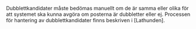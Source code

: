 Dubblettkandidater måste bedömas manuellt om de är samma eller olika för att systemet ska kunna avgöra om posterna är dubbletter eller ej. Processen för hantering av dubblettkandidater finns beskriven i [Lathunden].   
